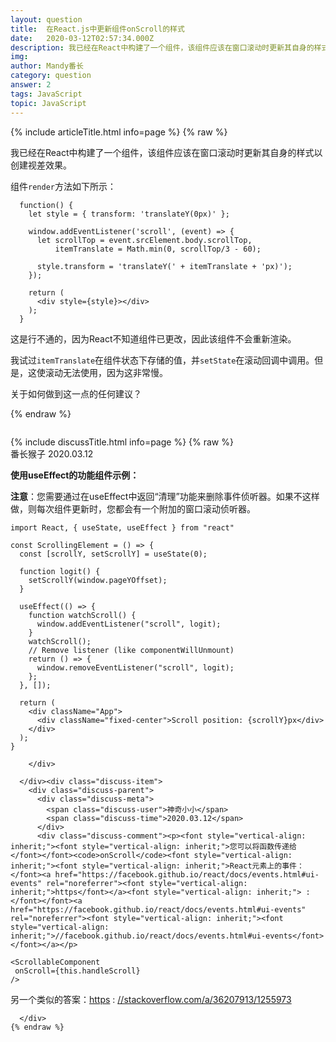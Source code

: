 ```yaml
---
layout: question
title:  在React.js中更新组件onScroll的样式
date:   2020-03-12T02:57:34.000Z
description: 我已经在React中构建了一个组件，该组件应该在窗口滚动时更新其自身的样式以创建视差效果。组件render方法如下所示：  function() ...
img: 
author: Mandy番长
category: question
answer: 2
tags: JavaScript
topic: JavaScript
---
```

<div class="article-root">
  <div class="article">
    {% include articleTitle.html info=page %}
    {% raw %}
    <div class="article-content"><p><font style="vertical-align: inherit;"><font style="vertical-align: inherit;">我已经在React中构建了一个组件，该组件应该在窗口滚动时更新其自身的样式以创建视差效果。</font></font></p>

<p><font style="vertical-align: inherit;"><font style="vertical-align: inherit;">组件</font></font><code>render</code><font style="vertical-align: inherit;"><font style="vertical-align: inherit;">方法如下所示：</font></font></p>

<pre><code>  function() {<font></font>
    let style = { transform: 'translateY(0px)' };<font></font>
<font></font>
    window.addEventListener('scroll', (event) =&gt; {<font></font>
      let scrollTop = event.srcElement.body.scrollTop,<font></font>
          itemTranslate = Math.min(0, scrollTop/3 - 60);<font></font>
<font></font>
      style.transform = 'translateY(' + itemTranslate + 'px)');<font></font>
    });<font></font>
<font></font>
    return (<font></font>
      &lt;div style={style}&gt;&lt;/div&gt;<font></font>
    );<font></font>
  }<font></font>
</code></pre>

<p><font style="vertical-align: inherit;"><font style="vertical-align: inherit;">这是行不通的，因为React不知道组件已更改，因此该组件不会重新渲染。</font></font></p>

<p><font style="vertical-align: inherit;"><font style="vertical-align: inherit;">我试过</font></font><code>itemTranslate</code><font style="vertical-align: inherit;"><font style="vertical-align: inherit;">在组件状态下</font><font style="vertical-align: inherit;">存储的值</font><font style="vertical-align: inherit;">，并</font></font><code>setState</code><font style="vertical-align: inherit;"><font style="vertical-align: inherit;">在滚动回调中调用。</font><font style="vertical-align: inherit;">但是，这使滚动无法使用，因为这非常慢。</font></font></p>

<p><font style="vertical-align: inherit;"><font style="vertical-align: inherit;">关于如何做到这一点的任何建议？</font></font></p></div>
    {% endraw %}
  </div>
  <p style="height: 0;width:0;overflow: hidden;"> 第910篇《在React.js中更新组件onScroll的样式》来自Winter(https://github.com/aiyld/aiyld.github.io)的站点</p>
  <div class="discuss-wrapper">
    {% include discussTitle.html info=page %}
    {% raw %}
    <div class="discuss-item">
        <div class="discuss-parent">
          <div class="discuss-meta">
            <span class="discuss-user">番长猴子</span>
            <span class="discuss-time">2020.03.12</span>
          </div>
          <div class="discuss-comment"><p><strong><font style="vertical-align: inherit;"><font style="vertical-align: inherit;">使用useEffect的功能组件示例：</font></font></strong></p>

<p><strong><font style="vertical-align: inherit;"><font style="vertical-align: inherit;">注意</font></font></strong><font style="vertical-align: inherit;"><font style="vertical-align: inherit;">：您需要通过在useEffect中返回“清理”功能来删除事件侦听器。</font><font style="vertical-align: inherit;">如果不这样做，则每次组件更新时，您都会有一个附加的窗口滚动侦听器。</font></font></p>

<pre class="lang-js prettyprint-override"><code>import React, { useState, useEffect } from "react"<font></font>
<font></font>
const ScrollingElement = () =&gt; {<font></font>
  const [scrollY, setScrollY] = useState(0);<font></font>
<font></font>
  function logit() {<font></font>
    setScrollY(window.pageYOffset);<font></font>
  }<font></font>
<font></font>
  useEffect(() =&gt; {<font></font>
    function watchScroll() {<font></font>
      window.addEventListener("scroll", logit);<font></font>
    }<font></font>
    watchScroll();<font></font>
    // Remove listener (like componentWillUnmount)<font></font>
    return () =&gt; {<font></font>
      window.removeEventListener("scroll", logit);<font></font>
    };<font></font>
  }, []);<font></font>
<font></font>
  return (<font></font>
    &lt;div className="App"&gt;<font></font>
      &lt;div className="fixed-center"&gt;Scroll position: {scrollY}px&lt;/div&gt;<font></font>
    &lt;/div&gt;<font></font>
  );<font></font>
}<font></font>
</code></pre></div>
        </div>
        
      </div><div class="discuss-item">
        <div class="discuss-parent">
          <div class="discuss-meta">
            <span class="discuss-user">神奇小小</span>
            <span class="discuss-time">2020.03.12</span>
          </div>
          <div class="discuss-comment"><p><font style="vertical-align: inherit;"><font style="vertical-align: inherit;">您可以将函数传递给</font></font><code>onScroll</code><font style="vertical-align: inherit;"><font style="vertical-align: inherit;">React元素上的事件：</font><a href="https://facebook.github.io/react/docs/events.html#ui-events" rel="noreferrer"><font style="vertical-align: inherit;">https</font></a><font style="vertical-align: inherit;"> : </font></font><a href="https://facebook.github.io/react/docs/events.html#ui-events" rel="noreferrer"><font style="vertical-align: inherit;"><font style="vertical-align: inherit;">//facebook.github.io/react/docs/events.html#ui-events</font></font></a></p>

<pre><code>&lt;ScrollableComponent<font></font>
 onScroll={this.handleScroll}<font></font>
/&gt;<font></font>
</code></pre>

<p><font style="vertical-align: inherit;"><font style="vertical-align: inherit;">另一个类似的答案：</font><a href="https://stackoverflow.com/a/36207913/1255973"><font style="vertical-align: inherit;">https</font></a><font style="vertical-align: inherit;"> : </font></font><a href="https://stackoverflow.com/a/36207913/1255973"><font style="vertical-align: inherit;"><font style="vertical-align: inherit;">//stackoverflow.com/a/36207913/1255973</font></font></a></p></div>
        </div>
        
      </div>
    {% endraw %}
  </div>
<div>
